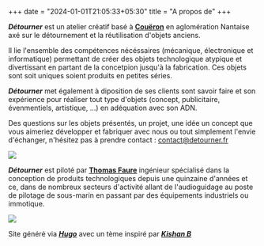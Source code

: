 +++
date = "2024-01-01T21:05:33+05:30"
title = "A propos de"
+++


***Détourner*** est un atelier créatif basé à [**Couëron**][2] en aglomération Nantaise axé sur le détournement et la réutilisation d'objets anciens.

Il lie l'ensemble des compétences nécéssaires (mécanique, électronique et informatique) permettant de créer des objets technologique atypique et divertissant en partant de la concetpion jusqu'à la fabrication.
Ces objets sont soit uniques soient produits en petites séries. 

***Détourner*** met également à diposition de ses clients sont savoir faire et son expérience pour réaliser tout type d'objets (concept, publicitaire, évenmentiels, artistique, ...) en adéquation avec son ADN.

Des questions sur les objets présentés, un projet, une idée un concept que vous aimeriez développer et fabriquer avec nous ou tout simplement l'envie d'échanger, n'hésitez pas à prendre contact : contact@detourner.fr 

![](/about/work_000.png)

***Détourner*** est piloté par [**Thomas Faure**][1] ingénieur spécialisé dans la conception de produits technologiques 
depuis une quinzaine d'années et ce, dans de nombreux secteurs d'activité allant de l'audioguidage au poste de pilotage 
de sous-marin en passant par des équipements industriels ou immotique. 

![](/about/tfa_s.png)

Site généré via [***Hugo***][3] avec un tème inspiré par [***Kishan B***][4]

[1]: https://www.linkedin.com/in/thomas-faure-9916b818/
[2]: https://fr.wikipedia.org/wiki/Cou%C3%ABron
[3]: https://gohugo.io/
[4]: https://github.com/kishaningithub